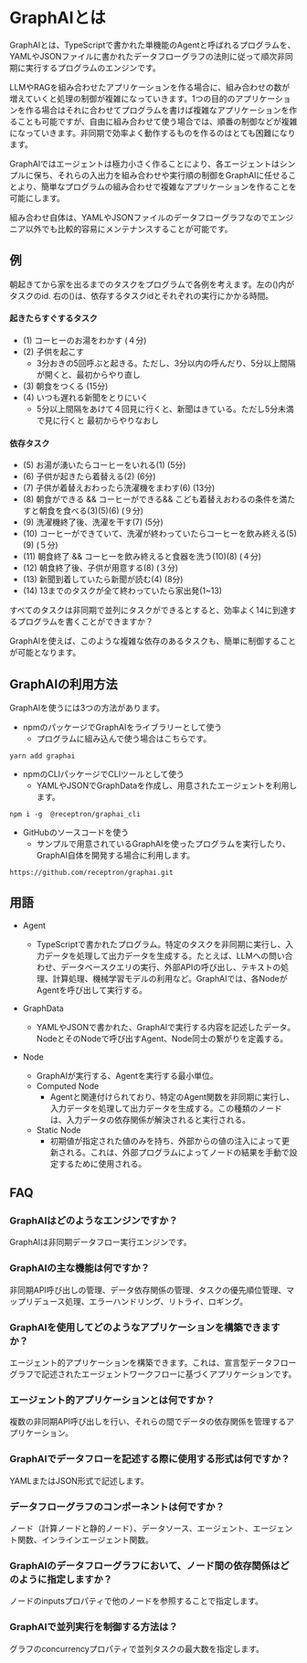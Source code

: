 # GraphAIとは

GraphAIとは、TypeScriptで書かれた単機能のAgentと呼ばれるプログラムを、YAMLやJSONファイルに書かれたデータフローグラフの法則に従って順次非同期に実行するプログラムのエンジンです。

LLMやRAGを組み合わせたアプリケーションを作る場合に、組み合わせの数が増えていくと処理の制御が複雑になっていきます。1つの目的のアプリケーションを作る場合はそれに合わせてプログラムを書けば複雑なアプリケーションを作ることも可能ですが、自由に組み合わせて使う場合では、順番の制御などが複雑になっていきます。非同期で効率よく動作するものを作るのはとても困難になります。

GraphAIではエージェントは極力小さく作ることにより、各エージェントはシンプルに保ち、それらの入出力を組み合わせや実行順の制御をGraphAIに任せることより、簡単なプログラムの組み合わせで複雑なアプリケーションを作ることを可能にします。

組み合わせ自体は、YAMLやJSONファイルのデータフローグラフなのでエンジニア以外でも比較的容易にメンテナンスすることが可能です。


## 例

朝起きてから家を出るまでのタスクをプログラムで各例を考えます。左の()内がタスクのid. 右の()は、依存するタスクidとそれぞれの実行にかかる時間。

#### 起きたらすぐするタスク

- (1) コーヒーのお湯をわかす (４分)
- (2) 子供を起こす
  - 3分おきの5回呼ぶと起きる。ただし、3分以内の呼んだり、5分以上間隔が開くと、最初からやり直し
- (3) 朝食をつくる (15分)
- (4) いつも遅れる新聞をとりにいく
  - 5分以上間隔をあけて４回見に行くと、新聞はきている。ただし5分未満で見に行くと 最初からやりなおし

#### 依存タスク

- (5) お湯が湧いたらコーヒーをいれる(1)	(5分)
- (6) 子供が起きたら着替える(2)	(6分)
- (7) 子供が着替えおわったら洗濯機をまわす(6) (13分)
- (8) 朝食ができる && コーヒーができる&& こども着替えおわるの条件を満たすと朝食を食べる(3)(5)(6) (９分)
- (9) 洗濯機終了後、洗濯を干す(7) (5分)
- (10) コーヒーができていて、洗濯が終わっていたらコーヒーを飲み終える(5)(9) (５分)
- (11) 朝食終了 && コーヒーを飲み終えると食器を洗う(10)(8) (４分)
- (12) 朝食終了後、子供が用意する(8) (３分)
- (13) 新聞到着していたら新聞が読む(4) (8分)
- (14) 13までのタスクが全て終わっていたら家出発(1~13)


すべてのタスクは非同期で並列にタスクができるとすると、効率よく14に到達するプログラムを書くことができますか？

GraphAIを使えば、このような複雑な依存のあるタスクも、簡単に制御することが可能となります。


## GraphAIの利用方法

GraphAIを使うには3つの方法があります。

- npmのパッケージでGraphAIをライブラリーとして使う
  - プログラムに組み込んで使う場合はこちらです。
```
yarn add graphai
```

- npmのCLIパッケージでCLIツールとして使う
  - YAMLやJSONでGraphDataを作成し、用意されたエージェントを利用します。
```
npm i -g  @receptron/graphai_cli
```

- GitHubのソースコードを使う
  -  サンプルで用意されているGraphAIを使ったプログラムを実行したり、GraphAI自体を開発する場合に利用します。
```
https://github.com/receptron/graphai.git
```

## 用語

- Agent
  - TypeScriptで書かれたプログラム。特定のタスクを非同期に実行し、入力データを処理して出力データを生成する。たとえば、LLMへの問い合わせ、データベースクエリの実行、外部APIの呼び出し、テキストの処理、計算処理、機械学習モデルの利用など。GraphAIでは、各NodeがAgentを呼び出して実行する。

- GraphData
  - YAMLやJSONで書かれた、GraphAIで実行する内容を記述したデータ。NodeとそのNodeで呼び出すAgent、Node同士の繋がりを定義する。

- Node
  - GraphAIが実行する、Agentを実行する最小単位。
  - Computed Node
     - Agentと関連付けられており、特定のAgent関数を非同期に実行し、入力データを処理して出力データを生成する。この種類のノードは、入力データの依存関係が解決されると実行される。
  - Static Node
    - 初期値が指定された値のみを持ち、外部からの値の注入によって更新される。これは、外部プログラムによってノードの結果を手動で設定するために使用される。


## FAQ

### GraphAIはどのようなエンジンですか？

 GraphAIは非同期データフロー実行エンジンです。

### GraphAIの主な機能は何ですか？

非同期API呼び出しの管理、データ依存関係の管理、タスクの優先順位管理、マップリデュース処理、エラーハンドリング、リトライ、ロギング。

###  GraphAIを使用してどのようなアプリケーションを構築できますか？

エージェント的アプリケーションを構築できます。これは、宣言型データフローグラフで記述されたエージェントワークフローに基づくアプリケーションです。

### エージェント的アプリケーションとは何ですか？

複数の非同期API呼び出しを行い、それらの間でデータの依存関係を管理するアプリケーション。
###  GraphAIでデータフローを記述する際に使用する形式は何ですか？

YAMLまたはJSON形式で記述します。
### データフローグラフのコンポーネントは何ですか？

ノード（計算ノードと静的ノード）、データソース、エージェント、エージェント関数、インラインエージェント関数。
### GraphAIのデータフローグラフにおいて、ノード間の依存関係はどのように指定しますか？

ノードのinputsプロパティで他のノードを参照することで指定します。

### GraphAIで並列実行を制御する方法は？

グラフのconcurrencyプロパティで並列タスクの最大数を指定します。
